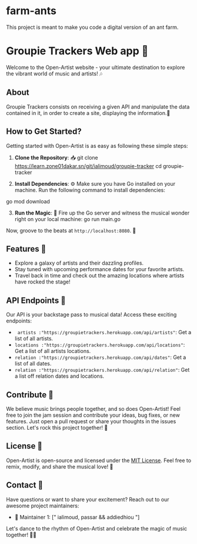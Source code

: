 # farm-ants
This project is meant to make you code a digital version of an ant farm.
# Groupie Trackers Web app 🎵


Welcome to the Open-Artist website - your ultimate destination to explore the vibrant world of music and artists! 🎶

## About

Groupie Trackers consists on receiving a given API and manipulate the data contained in it, in order to create a site, displaying the information.🌟

## How to Get Started?

Getting started with Open-Artist is as easy as following these simple steps:

1. **Clone the Repository**: 📥
git clone https://learn.zone01dakar.sn/git/ialimoud/groupie-tracker
cd groupie-tracker


2. **Install Dependencies**: ⚙️
Make sure you have Go installed on your machine. Run the following command to install dependencies:

go mod download

3. **Run the Magic**: 🎩
Fire up the Go server and witness the musical wonder right on your local machine:
go run main.go

Now, groove to the beats at `http://localhost:8080`. 🎉

## Features 🌟

- Explore a galaxy of artists and their dazzling profiles.
- Stay tuned with upcoming performance dates for your favorite artists.
- Travel back in time and check out the amazing locations where artists have rocked the stage!

## API Endpoints 🚀

Our API is your backstage pass to musical data! Access these exciting endpoints:

- `	artists	:"https://groupietrackers.herokuapp.com/api/artists"`: Get a list of all artists.
- `locations :"https://groupietrackers.herokuapp.com/api/locations"`: Get a list of all artists locations.
- `relation	:"https://groupietrackers.herokuapp.com/api/dates"`: Get a list of all dates.
- `relation	:"https://groupietrackers.herokuapp.com/api/relation"`: Get a list off relation dates and locations.

## Contribute 🤝

We believe music brings people together, and so does Open-Artist! Feel free to join the jam session and contribute your ideas, bug fixes, or new features. Just open a pull request or share your thoughts in the issues section. Let's rock this project together! 🎸

## License 📜

Open-Artist is open-source and licensed under the [MIT License](https://opensource.org/licenses/MIT). Feel free to remix, modify, and share the musical love! 🎵

## Contact 📧

Have questions or want to share your excitement? Reach out to our awesome project maintainers:

- 🎤 Maintainer 1: [" ialimoud, passar && addiedhiou "]


Let's dance to the rhythm of Open-Artist and celebrate the magic of music together! 🎉🎵
